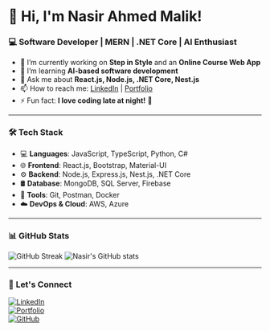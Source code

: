 # 👋 Hi, I'm Nasir Ahmed Malik!
### 💻 Software Developer | MERN | .NET Core | AI Enthusiast

- 🔭 I’m currently working on **Step in Style** and an **Online Course Web App**  
- 🌱 I’m learning **AI-based software development**  
- 💬 Ask me about **React.js, Node.js, .NET Core, Nest.js**  
- 📫 How to reach me: [LinkedIn](https://linkedin.com/in/your-profile) | [Portfolio](https://your-portfolio.com)  
- ⚡ Fun fact: **I love coding late at night!** 🌙  

---

### 🛠 **Tech Stack**
- 💻 **Languages**: JavaScript, TypeScript, Python, C#
- 🌐 **Frontend**: React.js, Bootstrap, Material-UI
- ⚙️ **Backend**: Node.js, Express.js, Nest.js, .NET Core
- 🛢 **Database**: MongoDB, SQL Server, Firebase
- 🔧 **Tools**: Git, Postman, Docker
- ☁️ **DevOps & Cloud**: AWS, Azure

---

### 📊 **GitHub Stats**
![GitHub Streak](https://github-readme-streak-stats.herokuapp.com/?user=Nasirtheme=react)
![Nasir's GitHub stats](https://github-readme-stats.vercel.app/api?username=Nasir653&show_icons=true&theme=radical)

---

### 🤝 **Let's Connect**
[![LinkedIn](https://img.shields.io/badge/-LinkedIn-blue?style=flat&logo=Linkedin&logoColor=white)](https://linkedin.com/in/your-profile)  
[![Portfolio](https://img.shields.io/badge/-Portfolio-black?style=flat&logo=react&logoColor=white)](https://your-portfolio.com)  
[![GitHub](https://img.shields.io/badge/-GitHub-gray?style=flat&logo=github&logoColor=white)](https://github.com/NasirAhmedMalik)
